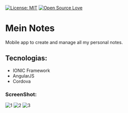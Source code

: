 [![License: MIT](https://img.shields.io/badge/License-MIT-green.svg)](https://opensource.org/licenses/MIT)
[![Open Source Love](https://badges.frapsoft.com/os/v1/open-source.svg?v=103)](https://github.com/ellerbrock/open-source-badges/)

# Mein Notes

Mobile app to create and manage all my personal notes.

## Tecnologias:
- IONIC Framework
- AngularJS
- Cordova

### ScreenShot:

![1](https://user-images.githubusercontent.com/3647246/34918937-e9fc68a4-f95b-11e7-90c7-f9475e2c317b.png)
![2](https://user-images.githubusercontent.com/3647246/34918944-f337f88e-f95b-11e7-98a3-2dd134869c86.png)
![3](https://user-images.githubusercontent.com/3647246/34918946-f8759252-f95b-11e7-878a-6f70eed82043.png)
